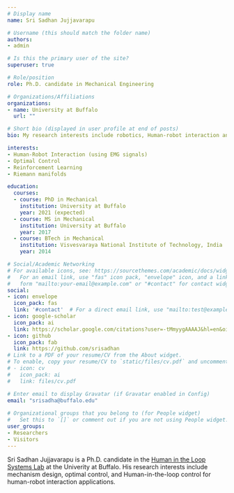 ```yaml
---
# Display name
name: Sri Sadhan Jujjavarapu

# Username (this should match the folder name)
authors:
- admin

# Is this the primary user of the site?
superuser: true

# Role/position
role: Ph.D. candidate in Mechanical Engineering 

# Organizations/Affiliations
organizations:
- name: University at Buffalo
  url: ""

# Short bio (displayed in user profile at end of posts)
bio: My research interests include robotics, Human-robot interaction and optimal control.

interests:
- Human-Robot Interaction (using EMG signals)
- Optimal Control
- Reinforcement Learning
- Riemann manifolds

education:
  courses:
  - course: PhD in Mechanical 
    institution: University at Buffalo
    year: 2021 (expected)
  - course: MS in Mechanical 
    institution: University at Buffalo 
    year: 2017
  - course: BTech in Mechanical
    institution: Visvesvaraya National Institute of Technology, India
    year: 2014

# Social/Academic Networking
# For available icons, see: https://sourcethemes.com/academic/docs/widgets/#icons
#   For an email link, use "fas" icon pack, "envelope" icon, and a link in the
#   form "mailto:your-email@example.com" or "#contact" for contact widget.
social:
- icon: envelope
  icon_pack: fas
  link: '#contact'  # For a direct email link, use "mailto:test@example.org".
- icon: google-scholar
  icon_pack: ai
  link: https://scholar.google.com/citations?user=-tMmyygAAAAJ&hl=en&oi=ao
- icon: github
  icon_pack: fab
  link: https://github.com/srisadhan
# Link to a PDF of your resume/CV from the About widget.
# To enable, copy your resume/CV to `static/files/cv.pdf` and uncomment the lines below.  
# - icon: cv
#   icon_pack: ai
#   link: files/cv.pdf

# Enter email to display Gravatar (if Gravatar enabled in Config)
email: "srisadha@buffalo.edu"
  
# Organizational groups that you belong to (for People widget)
#   Set this to `[]` or comment out if you are not using People widget.  
user_groups:
- Researchers
- Visitors
---
```


Sri Sadhan Jujjavarapu is a Ph.D. candidate in the [Human in the Loop Systems Lab](http://www.acsu.buffalo.edu/~ehsanesf/) at the Univerity at Buffalo. His research interests include mechanism design, optimal control, and Human-in-the-loop control for human-robot interaction applications. 

<!-- Nelson Bighetti is a professor of artificial intelligence at the Stanford AI Lab. His research interests include distributed robotics, mobile computing and programmable matter. He leads the Robotic Neurobiology group, which develops self-reconfiguring robots, systems of self-organizing robots, and mobile sensor networks. -->

